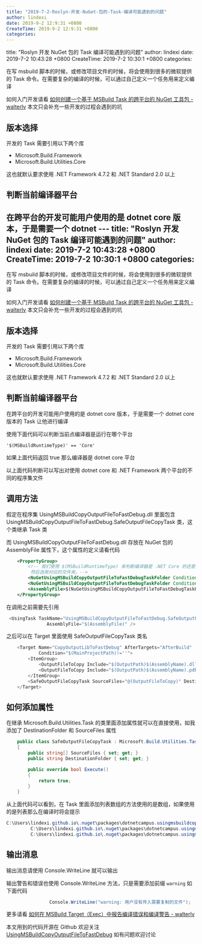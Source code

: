 ```yaml
---
title: "2019-7-2-Roslyn-开发-NuGet-包的-Task-编译可能遇到的问题"
author: lindexi
date: 2019-9-2 12:9:31 +0800
CreateTime: 2019-9-2 12:9:31 +0800
categories: 
---
```


title: "Roslyn 开发 NuGet 包的 Task 编译可能遇到的问题"
author: lindexi
date: 2019-7-2 10:43:28 +0800
CreateTime: 2019-7-2 10:30:1 +0800
categories: 

<!--more-->



在写 msbuild 脚本的时候，或修改项目文件的时候，将会使用到很多的微软提供的 Task 命令。在需要复杂的编译的时候，可以通过自己定义一个任务用来定义编译

<!--more-->


<!-- csdn -->

如何入门开发请看 [如何创建一个基于 MSBuild Task 的跨平台的 NuGet 工具包 - walterlv](https://blog.walterlv.com/post/create-a-cross-platform-msbuild-task-based-nuget-tool.html ) 本文只会补充一些开发的过程会遇到的坑

## 版本选择

开发的 Task 需要引用以下两个库

- Microsoft.Build.Framework
- Microsoft.Build.Utilities.Core

这也就默认要求使用 .NET Framework 4.7.2 和 .NET Standard 2.0 以上

## 判断当前编译器平台

在跨平台的开发可能用户使用的是 dotnet core 版本，于是需要一个 dotnet ---
title: "Roslyn 开发 NuGet 包的 Task 编译可能遇到的问题"
author: lindexi
date: 2019-7-2 10:43:28 +0800
CreateTime: 2019-7-2 10:30:1 +0800
categories: 
---

在写 msbuild 脚本的时候，或修改项目文件的时候，将会使用到很多的微软提供的 Task 命令。在需要复杂的编译的时候，可以通过自己定义一个任务用来定义编译

<!--more-->


<!-- csdn -->

如何入门开发请看 [如何创建一个基于 MSBuild Task 的跨平台的 NuGet 工具包 - walterlv](https://blog.walterlv.com/post/create-a-cross-platform-msbuild-task-based-nuget-tool.html ) 本文只会补充一些开发的过程会遇到的坑

## 版本选择

开发的 Task 需要引用以下两个库

- Microsoft.Build.Framework
- Microsoft.Build.Utilities.Core

这也就默认要求使用 .NET Framework 4.7.2 和 .NET Standard 2.0 以上

## 判断当前编译器平台

在跨平台的开发可能用户使用的是 dotnet core 版本，于是需要一个 dotnet core 版本的 Task 让他进行编译

使用下面代码可以判断当前点编译器是运行在哪个平台

```
'$(MSBuildRuntimeType)' == 'Core'
```

如果上面代码返回 true 那么编译器是 dotnet core 平台

以上面代码判断可以写出对使用 dotnet core 和 .NET Framework 两个平台的不同的程序集文件

## 调用方法

假定在程序集 UsingMSBuildCopyOutputFileToFastDebug.dll 里面包含 UsingMSBuildCopyOutputFileToFastDebug.SafeOutputFileCopyTask 类，这个类继承 Task 类

而 UsingMSBuildCopyOutputFileToFastDebug.dll 存放在 NuGet 包的 AssemblyFile 属性下，这个属性的定义请看代码

```xml
    <PropertyGroup>
        <!-- 我们使用 $(MSBuildRuntimeType) 来判断编译器是 .NET Core 的还是 .NET Framework 的。
         然后选用对应的文件夹。-->
        <NuGetUsingMSBuildCopyOutputFileToFastDebugTaskFolder Condition=" '$(MSBuildRuntimeType)' == 'Core'">$(MSBuildThisFileDirectory)..\tools\netcoreapp2.2\</NuGetUsingMSBuildCopyOutputFileToFastDebugTaskFolder>
        <NuGetUsingMSBuildCopyOutputFileToFastDebugTaskFolder Condition=" '$(MSBuildRuntimeType)' != 'Core'">$(MSBuildThisFileDirectory)..\tools\net48\</NuGetUsingMSBuildCopyOutputFileToFastDebugTaskFolder>
        <AssemblyFile>$(NuGetUsingMSBuildCopyOutputFileToFastDebugTaskFolder)\UsingMSBuildCopyOutputFileToFastDebug.dll</AssemblyFile>
    </PropertyGroup>
```

在调用之前需要先引用

```csharp
 <UsingTask TaskName="UsingMSBuildCopyOutputFileToFastDebug.SafeOutputFileCopyTask" 
               AssemblyFile="$(AssemblyFile)" />
```

之后可以在 Target 里面使用 SafeOutputFileCopyTask 类名

```csharp
    <Target Name="CopyOutputLibToFastDebug" AfterTargets="AfterBuild"
            Condition="$(MainProjectPath)!=''">
        <ItemGroup>
            <OutputFileToCopy Include="$(OutputPath)$(AssemblyName).dll"></OutputFileToCopy>
            <OutputFileToCopy Include="$(OutputPath)$(AssemblyName).pdb"></OutputFileToCopy>
        </ItemGroup>
        <SafeOutputFileCopyTask SourceFiles="@(OutputFileToCopy)" DestinationFolder="$(MainProjectPath)"></SafeOutputFileCopyTask>
    </Target>
```

## 如何添加属性

在继承 Microsoft.Build.Utilities.Task 的类里面添加属性就可以在直接使用，如我添加了 DestinationFolder 和 SourceFiles 属性

```csharp
    public class SafeOutputFileCopyTask : Microsoft.Build.Utilities.Task
    {
        public string[] SourceFiles { set; get; }
        public string DestinationFolder { set; get; }

        public override bool Execute()
        {
        	return true;
        }
    }

```

从上面代码可以看到，在 Task 里面添加列表数组的方法使用的是数组，如果使用的是列表那么在编译时将会提示

```csharp
C:\Users\lindexi.github.io\.nuget\packages\dotnetcampus.usingmsbuildcopyoutputfiletofastdebug\1.1.352\Build\dotnetCampus.UsingMSBuildCopyOutputFileToFastDebug.targets(18,33): error MSB4069: MSBuild 不支持“SafeOutputFileCopyTask”任务的“SourceFiles”参数的“System.Collections.Generic.List`1[[System.String, System.Private.CoreLib, Version=4.0.0.0, Culture=neutral, PublicKeyToken=7cec85d7bea7798e]]”类型。
         C:\Users\lindexi.github.io\.nuget\packages\dotnetcampus.usingmsbuildcopyoutputfiletofastdebug\1.1.352\Build\dotnetCampus.UsingMSBuildCopyOutputFileToFastDebug.targets(18,33): error MSB4026: “SafeOutputFileCopyTask”任务的“SourceFiles=@(OutputFileToCopy)”参数无效。 [f:\temp\HogalcageBeganeqeale\HogalcageBeganeqeale.csproj]
         C:\Users\lindexi.github.io\.nuget\packages\dotnetcampus.usingmsbuildcopyoutputfiletofastdebug\1.1.352\Build\dotnetCampus.UsingMSBuildCopyOutputFileToFastDebug.targets(18,9): error MSB4063: 未能使用“SafeOutputFileCopyTask”任务的输入参数初始化该任务。
```

## 输出消息

输出消息请使用 Console.WriteLine 就可以输出

输出警告和错误也使用 Console.WriteLine 方法，只是需要添加前缀 `warning` 如下面代码

```csharp
                Console.WriteLine("warning: 用户没有传入需要复制的文件");
```

更多请看 [如何在 MSBuild Target（Exec）中报告编译错误和编译警告 - walterlv](https://blog.walterlv.com/post/standard-error-warning-format.html )

本文用到的代码开源在 Github 欢迎关注 [UsingMSBuildCopyOutputFileToFastDebug](https://github.com/dotnet-campus/UsingMSBuildCopyOutputFileToFastDebug ) 如有问题欢迎讨论

